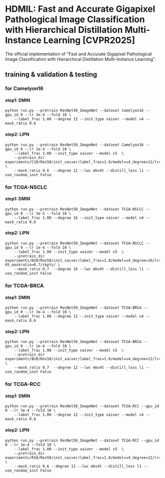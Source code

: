 # HDMIL: Fast and Accurate Gigapixel Pathological Image Classification with Hierarchical Distillation Multi-Instance Learning [CVPR2025]
The official implementation of "Fast and Accurate Gigapixel Pathological Image Classification with Hierarchical Distillation Multi-Instance Learning".

## training & validation & testing

### for Camelyon16
#### step1: DMIN
```shell
python run.py --pretrain ResNet50_ImageNet --dataset Camelyon16 --gpu_id 0 --lr 3e-4 --fold 10 \
    --label_frac 1.00 --degree 12 --init_type xaiver --model v4 --mask_ratio 0.6  
```
#### step2: LIPN
```shell
python run.py --pretrain ResNet50_ImageNet --dataset Camelyon16 --gpu_id 0 --lr 1e-4 --fold 10 \
    --label_frac 1.00 --init_type xaiver --model v5  \
    --pretrain_dir experiments/C10/Res50/init_xaiver/label_frac=1.0/model=v4_degree=12/lr=0.0003_maskratio=0.6/ckpts/ \
    --mask_ratio 0.6  --degree 12 --lwc mbv4t --distill_loss l1 --use_random_inst False 
```

### for TCGA-NSCLC
#### step1: DMIN
```shell
python run.py --pretrain ResNet50_ImageNet --dataset TCGA-NSCLC --gpu_id 0 --lr 3e-5 --fold 10 \
    --label_frac 1.00 --degree 16 --init_type xaiver --model v4 --mask_ratio 0.6  
```
#### step2: LIPN
```shell
python run.py --pretrain ResNet50_ImageNet --dataset TCGA-NSCLC --gpu_id 0 --lr 1e-4 --fold 10 \
    --label_frac 1.00 --init_type xaiver --model v5  \
    --pretrain_dir experiments/N10/Res50/init_xaiver/label_frac=1.0/model=v4_degree=16/lr=3e-05_maskratio=0.7/ckpts/ \
    --mask_ratio 0.7  --degree 16 --lwc mbv4t --distill_loss l1 --use_random_inst False 
```

### for TCGA-BRCA
#### step1: DMIN
```shell
python run.py --pretrain ResNet50_ImageNet --dataset TCGA-BRCA --gpu_id 0 --lr 3e-4 --fold 10 \
    --label_frac 1.00 --degree 12 --init_type xaiver --model v4 --mask_ratio 0.6  
```
#### step2: LIPN
```shell
python run.py --pretrain ResNet50_ImageNet --dataset TCGA-BRCA --gpu_id 0 --lr 1e-4 --fold 10 \
    --label_frac 1.00 --init_type xaiver --model v5  \
    --pretrain_dir experiments/B10/Res50/init_xaiver/label_frac=1.0/model=v4_degree=12/lr=0.0003_maskratio=0.7/ckpts/ \
    --mask_ratio 0.7  --degree 12 --lwc mbv4t --distill_loss l1 --use_random_inst False 
```

### for TCGA-RCC
#### step1: DMIN
```shell
python run.py --pretrain ResNet50_ImageNet --dataset TCGA-RCC --gpu_id 0 --lr 3e-4 --fold 10 \
    --label_frac 1.00 --degree 12 --init_type xaiver --model v4 --mask_ratio 0.6
```
#### step2: LIPN
```shell
python run.py --pretrain ResNet50_ImageNet --dataset TCGA-RCC --gpu_id 0 --lr 1e-4 --fold 10 \
    --label_frac 1.00 --init_type xaiver --model v5  \
    --pretrain_dir experiments/R10/Res50/init_xaiver/label_frac=1.0/model=v4_degree=12/lr=0.0003_maskratio=0.6/ckpts/ \
    --mask_ratio 0.6 --degree 12 --lwc mbv4t --distill_loss l1 --use_random_inst False
```
